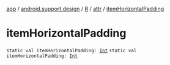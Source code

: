 [app](../../../index.md) / [android.support.design](../../index.md) / [R](../index.md) / [attr](index.md) / [itemHorizontalPadding](./item-horizontal-padding.md)

# itemHorizontalPadding

`static val itemHorizontalPadding: `[`Int`](https://kotlinlang.org/api/latest/jvm/stdlib/kotlin/-int/index.html)
`static val itemHorizontalPadding: `[`Int`](https://kotlinlang.org/api/latest/jvm/stdlib/kotlin/-int/index.html)